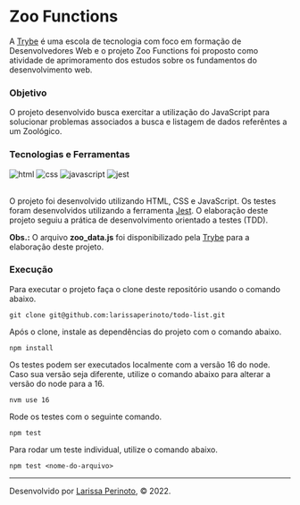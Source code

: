 # Zoo Functions

A [Trybe](https://www.betrybe.com/) é uma escola de tecnologia com foco em formação de Desenvolvedores Web e o projeto Zoo Functions foi proposto como atividade de aprimoramento dos estudos sobre os fundamentos do desenvolvimento web.

### Objetivo

O projeto desenvolvido busca exercitar a utilização do JavaScript para solucionar problemas associados a busca e listagem de dados referêntes a um Zoológico.

### Tecnologias e Ferramentas

<div>
    <img src="https://img.shields.io/badge/HTML5-E34F26?style=for-the-badge&logo=html5&logoColor=white" alt="html" />
    <img src="https://img.shields.io/badge/CSS3-1572B6?style=for-the-badge&logo=css3&logoColor=white" alt="css" />
    <img src="https://img.shields.io/badge/JavaScript-F7DF1E?style=for-the-badge&logo=javascript&logoColor=black" alt="javascript" />
    <img src="https://img.shields.io/badge/Jest-C21325?style=for-the-badge&logo=jest&logoColor=white" alt="jest" />
</div>

<br>

O projeto foi desenvolvido utilizando HTML, CSS e JavaScript. Os testes foram desenvolvidos utilizando a ferramenta [Jest](https://jestjs.io/pt-BR/). O elaboração deste projeto seguiu a prática de desenvolvimento orientado a testes (TDD).

**Obs.:** O arquivo **zoo_data.js** foi disponibilizado pela [Trybe](https://www.betrybe.com/) para a elaboração deste projeto.

### Execução

Para executar o projeto faça o clone deste repositório usando o comando abaixo.

    git clone git@github.com:larissaperinoto/todo-list.git

Após o clone, instale as dependências do projeto com o comando abaixo.

    npm install

Os testes podem ser executados localmente com a versão 16 do node. Caso sua versão seja diferente, utilize o comando abaixo para alterar a versão do node para a 16.

    nvm use 16

Rode os testes com o seguinte comando.

    npm test
    
 Para rodar um teste individual, utilize o comando abaixo.
 
    npm test <nome-do-arquivo>
    
 ---
 
Desenvolvido por [Larissa Perinoto](www.linkedin.com/in/larissaperinoto), © 2022.
